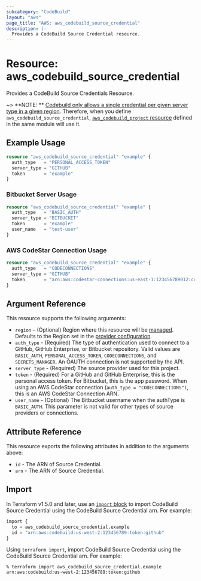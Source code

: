 ```yaml
---
subcategory: "CodeBuild"
layout: "aws"
page_title: "AWS: aws_codebuild_source_credential"
description: |-
  Provides a CodeBuild Source Credential resource.
---
```


# Resource: aws_codebuild_source_credential

Provides a CodeBuild Source Credentials Resource.

~> **NOTE:
** [Codebuild only allows a single credential per given server type in a given region](https://docs.aws.amazon.com/cdk/api/v2/docs/aws-cdk-lib.aws_codebuild.GitHubSourceCredentials.html).
Therefore, when you define `aws_codebuild_source_credential`, [
`aws_codebuild_project` resource](/docs/providers/aws/r/codebuild_project.html) defined in the same module will use it.

## Example Usage

```terraform
resource "aws_codebuild_source_credential" "example" {
  auth_type   = "PERSONAL_ACCESS_TOKEN"
  server_type = "GITHUB"
  token       = "example"
}
```

### Bitbucket Server Usage

```terraform
resource "aws_codebuild_source_credential" "example" {
  auth_type   = "BASIC_AUTH"
  server_type = "BITBUCKET"
  token       = "example"
  user_name   = "test-user"
}
```

### AWS CodeStar Connection Usage

```terraform
resource "aws_codebuild_source_credential" "example" {
  auth_type   = "CODECONNECTIONS"
  server_type = "GITHUB"
  token       = "arn:aws:codestar-connections:us-east-1:123456789012:connection/guid-string"
}
```

## Argument Reference

This resource supports the following arguments:

* `region` – (Optional) Region where this resource will be [managed](https://docs.aws.amazon.com/general/latest/gr/rande.html#regional-endpoints). Defaults to the Region set in the [provider configuration](https://registry.terraform.io/providers/hashicorp/aws/latest/docs#aws-configuration-reference).
* `auth_type` - (Required) The type of authentication used to connect to a GitHub, GitHub Enterprise, or Bitbucket
  repository. Valid values are `BASIC_AUTH`,
  `PERSONAL_ACCESS_TOKEN`, `CODECONNECTIONS`, and `SECRETS_MANAGER`. An OAUTH connection is not supported by the API.
* `server_type` - (Required) The source provider used for this project.
* `token` - (Required) For a GitHub and GitHub Enterprise, this is the personal access token. For Bitbucket, this is the
  app password. When using an AWS CodeStar connection (`auth_type = "CODECONNECTIONS")`, this is an AWS CodeStar
  Connection ARN.
* `user_name` - (Optional) The Bitbucket username when the authType is `BASIC_AUTH`. This parameter is not valid for
  other types of source providers or connections.

## Attribute Reference

This resource exports the following attributes in addition to the arguments above:

* `id` - The ARN of Source Credential.
* `arn` - The ARN of Source Credential.

## Import

In Terraform v1.5.0 and later, use an [`import` block](https://developer.hashicorp.com/terraform/language/import) to
import CodeBuild Source Credential using the CodeBuild Source Credential arn. For example:

```terraform
import {
  to = aws_codebuild_source_credential.example
  id = "arn:aws:codebuild:us-west-2:123456789:token:github"
}
```

Using `terraform import`, import CodeBuild Source Credential using the CodeBuild Source Credential arn. For example:

```console
% terraform import aws_codebuild_source_credential.example arn:aws:codebuild:us-west-2:123456789:token:github
```
